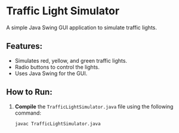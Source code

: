 # Traffic Light Simulator

A simple Java Swing GUI application to simulate traffic lights.

## Features:
- Simulates red, yellow, and green traffic lights.
- Radio buttons to control the lights.
- Uses Java Swing for the GUI.

## How to Run:
1. **Compile** the `TrafficLightSimulator.java` file using the following command:
   ```bash
   javac TrafficLightSimulator.java
